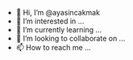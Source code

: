 - 👋 Hi, I’m @ayasincakmak
- 👀 I’m interested in ...
- 🌱 I’m currently learning ...
- 💞️ I’m looking to collaborate on ...
- 📫 How to reach me ...

<!---
ayasincakmak/ayasincakmak is a ✨ special ✨ repository because its `README.md` (this file) appears on your GitHub profile.
You can click the Preview link to take a look at your changes.
--->
